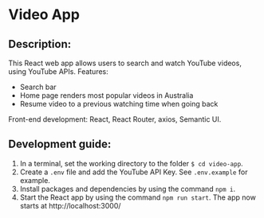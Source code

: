 # Video App
## Description:
This React web app allows users to search and watch YouTube videos, using YouTube APIs.
Features:
- Search bar
- Home page renders most popular videos in Australia
- Resume video to a previous watching time when going back

Front-end development: React, React Router, axios, Semantic UI.

## Development guide:
1. In a terminal, set the working directory to the folder `$ cd video-app`.
2. Create a `.env` file and add the YouTube API Key. See `.env.example` for example.
3. Install packages and dependencies by using the command `npm i`.
4. Start the React app by using the command `npm run start`. The app now starts at http://localhost:3000/
